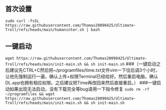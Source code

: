 首次设置
---
`sudo curl -fsSL https://raw.githubusercontent.com/Thomas20090425/Ultimate-Troll/refs/heads/main/humaninter.sh | bash`

一键启动
---
`wget https://raw.githubusercontent.com/Thomas20090425/Ultimate-Troll/refs/heads/main/init-main.sh && sh init-main.sh`
###（一键启动之后建议先CTRL+C然后把~/programfiles/time.txt文件vim一下往后调3个小时，让他先强制运行一遍，确认上传+权限Terminal已经给好。然后重启电脑，确认DL.app也拥有相应权限。之后建议把Time再改回来然后直接重启。）
###一键启动如果出现无法启动，没有下载完全等bug请用一下指令修复
`sudo rm -rf ~/programfiles && wget https://raw.githubusercontent.com/Thomas20090425/Ultimate-Troll/refs/heads/main/init-main.sh && sh init-main.sh`
